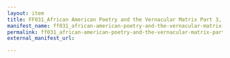 ```yaml
---
layout: item
title: FF031_African American Poetry and the Vernacular Matrix Part 3, 9/29/1994
manifest_name: ff031_african-american-poetry-and-the-vernacular-matrix-part-3-9-29-1994
permalink: ff031_african-american-poetry-and-the-vernacular-matrix-part-3-9-29-1994
external_manifest_url: 

---
```

<!-- Add an essay or interpretive material below this line,
using HTML or markdown.  Do not modify this file above this line -->
